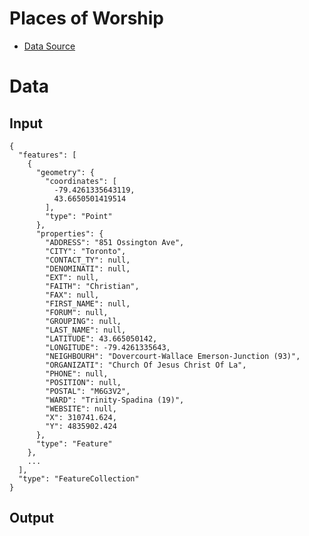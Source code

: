 # Places of Worship

* [Data Source](http://www1.toronto.ca/wps/portal/contentonly?vgnextoid=8cb289fe9c18b210VgnVCM1000003dd60f89RCRD)

# Data

## Input

    {
      "features": [
        {
          "geometry": {
            "coordinates": [
              -79.4261335643119,
              43.6650501419514
            ],
            "type": "Point"
          },
          "properties": {
            "ADDRESS": "851 Ossington Ave",
            "CITY": "Toronto",
            "CONTACT_TY": null,
            "DENOMINATI": null,
            "EXT": null,
            "FAITH": "Christian",
            "FAX": null,
            "FIRST_NAME": null,
            "FORUM": null,
            "GROUPING": null,
            "LAST_NAME": null,
            "LATITUDE": 43.665050142,
            "LONGITUDE": -79.4261335643,
            "NEIGHBOURH": "Dovercourt-Wallace Emerson-Junction (93)",
            "ORGANIZATI": "Church Of Jesus Christ Of La",
            "PHONE": null,
            "POSITION": null,
            "POSTAL": "M6G3V2",
            "WARD": "Trinity-Spadina (19)",
            "WEBSITE": null,
            "X": 310741.624,
            "Y": 4835902.424
          },
          "type": "Feature"
        },
        ...
      ],
      "type": "FeatureCollection"
    }

## Output

